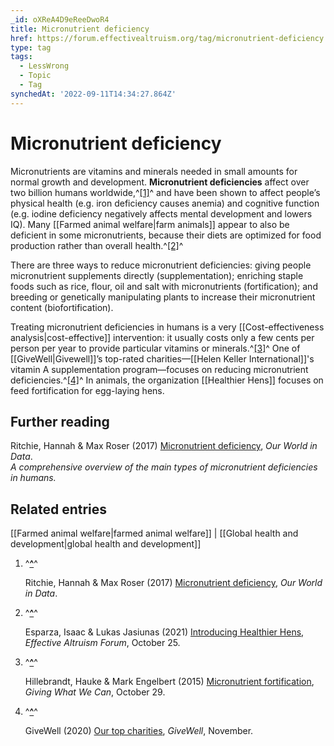 ```yaml
---
_id: oXReA4D9eReeDwoR4
title: Micronutrient deficiency
href: https://forum.effectivealtruism.org/tag/micronutrient-deficiency
type: tag
tags:
  - LessWrong
  - Topic
  - Tag
synchedAt: '2022-09-11T14:34:27.864Z'
---
```

# Micronutrient deficiency

Micronutrients are vitamins and minerals needed in small amounts for normal growth and development. **Micronutrient deficiencies** affect over two billion humans worldwide,^[\[1\]](#fna8qof71x8cb)^ and have been shown to affect people’s physical health (e.g. iron deficiency causes anemia) and cognitive function (e.g. iodine deficiency negatively affects mental development and lowers IQ). Many [[Farmed animal welfare|farm animals]] appear to also be deficient in some micronutrients, because their diets are optimized for food production rather than overall health.^[\[2\]](#fnm4ua3le6dnn)^

There are three ways to reduce micronutrient deficiencies: giving people micronutrient supplements directly (supplementation); enriching staple foods such as rice, flour, oil and salt with micronutrients (fortification); and breeding or genetically manipulating plants to increase their micronutrient content (biofortification).

Treating micronutrient deficiencies in humans is a very [[Cost-effectiveness analysis|cost-effective]] intervention: it usually costs only a few cents per person per year to provide particular vitamins or minerals.^[\[3\]](#fncwp4tnvmf2)^ One of [[GiveWell|Givewell]]’s top-rated charities—[[Helen Keller International]]'s vitamin A supplementation program—focuses on reducing micronutrient deficiencies.^[\[4\]](#fnxo66373u35)^ In animals, the organization [[Healthier Hens]] focuses on feed fortification for egg-laying hens.

Further reading
---------------

Ritchie, Hannah & Max Roser (2017) [Micronutrient deficiency](https://ourworldindata.org/micronutrient-deficiency), *Our World in Data*.  
*A comprehensive overview of the main types of micronutrient deficiencies in humans.*

Related entries
---------------

[[Farmed animal welfare|farmed animal welfare]] | [[Global health and development|global health and development]]

1.  ^**[^](#fnrefa8qof71x8cb)**^
    
    Ritchie, Hannah & Max Roser (2017) [Micronutrient deficiency](https://ourworldindata.org/micronutrient-deficiency), *Our World in Data*.
    
2.  ^**[^](#fnrefm4ua3le6dnn)**^
    
    Esparza, Isaac & Lukas Jasiunas (2021) [Introducing Healthier Hens](https://forum.effectivealtruism.org/posts/4QGhyXjXM4yJBvNap/introducing-healthier-hens), *Effective Altruism Forum*, October 25.
    
3.  ^**[^](#fnrefcwp4tnvmf2)**^
    
    Hillebrandt, Hauke & Mark Engelbert (2015) [Micronutrient fortification](https://www.givingwhatwecan.org/report/micronutrient-fortification/), *Giving What We Can*, October 29.
    
4.  ^**[^](#fnrefxo66373u35)**^
    
    GiveWell (2020) [Our top charities](https://www.givewell.org/charities/top-charities), *GiveWell*, November.